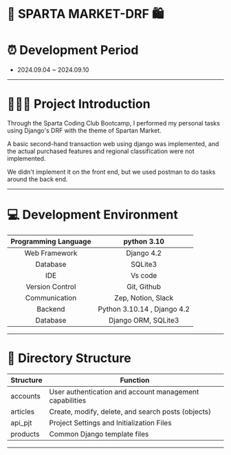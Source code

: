  # 🛒 SPARTA MARKET-DRF 🛍️

# ⏰ Development Period
- 2024.09.04 ~ 2024.09.10
----
# 👩🏻‍💻 Project Introduction

Through the Sparta Coding Club Bootcamp, I performed my personal tasks using Django's DRF with the theme of Spartan Market.


A basic second-hand transaction web using django was implemented, and the actual purchased features and regional classification were not implemented.


We didn't implement it on the front end, but we used postman to do tasks around the back end.

----
# 💻 Development Environment

|Programming Language| python 3.10|
|:----------------:|:----------------:|
| Web Framework | Django 4.2|
| Database | SQLite3|
| IDE | Vs code |
| Version Control | Git, Github |
| Communication | Zep, Notion, Slack|
| Backend | Python 3.10.14 , Django 4.2|
| Database | Django ORM, SQLite3 |

----

# 🧬 Directory Structure
| Structure| Function|
|----------------|----------------|
| accounts | User authentication and account management capabilities |
| articles | Create, modify, delete, and search posts (objects) |
| api_pjt | Project Settings and Initialization Files |
| products | Common Django template files |

----

